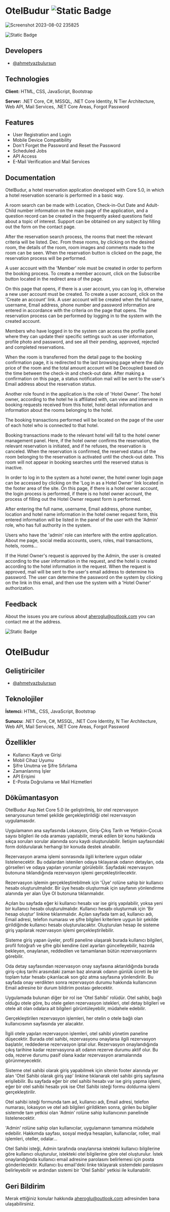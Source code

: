 # OtelBudur ![Static Badge](https://img.shields.io/badge/version-1.0-1DA1F2)

![Screenshot 2023-08-02 235825](https://github.com/ahmetyazbulursun/otelbudur/assets/88562237/7ce10119-6c88-41fe-939d-39688b319100)

![Static Badge](https://img.shields.io/badge/EN-0388fc)

## Developers

- [@ahmetyazbulursun](https://www.github.com/ahmetyazbulursun)


## Technologies

**Client:** HTML, CSS, JavaScript, Bootstrap

**Server:** .NET Core, C#, MSSQL, .NET Core Identity, N Tier Architecture, Web API, Mail Services, .NET Core Areas, Forgot Password


## Features

- User Registration and Login
- Mobile Device Compatibility
- Don't Forget the Password and Reset the Password
- Scheduled Jobs
- API Access
- E-Mail Verification and Mail Services
## Documentation

OtelBudur, a hotel reservation application developed with Core 5.0, in which a hotel reservation scenario is performed in a basic way.

A room search can be made with Location, Check-in-Out Date and Adult-Child number information on the main page of the application, and a question record can be created in the frequently asked questions field about a topic of interest. Support can be obtained on any subject by filling out the form on the contact page.

After the reservation search process, the rooms that meet the relevant criteria will be listed. Dec. From these rooms, by clicking on the desired room, the details of the room, room images and comments made to the room can be seen. When the reservation button is clicked on the page, the reservation process will be performed.

A user account with the 'Member' role must be created in order to perform the booking process. To create a member account, click on the Subscribe button located in the redirect area of the page.

On this page that opens, if there is a user account, you can log in, otherwise a new user account must be created. To create a user account, click on the 'Create an account' link. A user account will be created when the full name, username, Email address, phone number and password information are entered in accordance with the criteria on the page that opens. The reservation process can be performed by logging in to the system with the created account.

Members who have logged in to the system can access the profile panel where they can update their specific settings such as user information, profile photo and password, and see all their pending, approved, rejected and completed reservations.

When the room is transferred from the detail page to the booking confirmation page, it is redirected to the last browsing page where the daily price of the room and the total amount account will be Decoupled based on the time between the check-in and check-out date. After making a confirmation on this page, a status notification mail will be sent to the user's Email address about the reservation status.

Another role found in the application is the role of 'Hotel Owner'. The hotel owner, according to the hotel he is affiliated with, can view and intervene in booking requests received from this hotel, hotel detail information and information about the rooms belonging to the hotel.

The booking transactions performed will be located on the page of the user of each hotel who is connected to that hotel.

Booking transactions made to the relevant hotel will fall to the hotel owner management panel. Here, if the hotel owner confirms the reservation, the relevant reservation is initiated, and if he refuses, the reservation is canceled. When the reservation is confirmed, the reserved status of the room belonging to the reservation is activated until the check-out date. This room will not appear in booking searches until the reserved status is inactive.

In order to log in to the system as a hotel owner, the hotel owner login page can be accessed by clicking on the 'Log in as a Hotel Owner' link located in the footer area of the site. On this page, if there is a hotel owner account, the login process is performed, if there is no hotel owner account, the process of filling out the Hotel Owner request form is performed.

After entering the full name, username, Email address, phone number, location and hotel name information in the hotel owner request form, this entered information will be listed in the panel of the user with the 'Admin' role, who has full authority in the system.

Users who have the 'admin' role can interfere with the entire application. About me page, social media accounts, users, roles, mail transactions, hotels, rooms...

If the Hotel Owner's request is approved by the Admin, the user is created according to the user information in the request, and the hotel is created according to the hotel information in the request. When the request is approved, mail will be sent to the user's email address to determine his password. The user can determine the password on the system by clicking on the link in this email, and then use the system with a 'Hotel Owner' authorization.
## Feedback

About the issues you are curious about aheroglu@outlook.com you can contact me at the address.






![Static Badge](https://img.shields.io/badge/TR-ff1e00)
# OtelBudur

## Geliştiriciler

- [@ahmetyazbulursun](https://www.github.com/ahmetyazbulursun)


## Teknolojiler

**İstemci:** HTML, CSS, JavaScript, Bootstrap

**Sunucu:** .NET Core, C#, MSSQL, .NET Core Identity, N Tier Architecture, Web API, Mail Services, .NET Core Areas, Forgot Password


## Özellikler

- Kullanıcı Kaydı ve Girişi
- Mobil Cihaz Uyumu
- Şifre Unutma ve Şifre Sıfırlama
- Zamanlanmış İşler
- API Erişimi
- E-Posta Doğrulama ve Mail Hizmetleri
## Dökümantasyon

OtelBudur Asp.Net Core 5.0 ile geliştirilmiş, bir otel rezervasyon senaryosunun temel şekilde gerçekleştirildiği otel rezervasyon uygulamasıdır.

Uygulamanın ana sayfasında Lokasyon, Giriş-Çıkış Tarih ve Yetişkin-Çocuk sayısı bilgileri ile oda araması yapılabilir, merak edilen bir konu hakkında sıkça sorulan sorular alanında soru kaydı oluşturulabilir. İletişim sayfasındaki form doldurularak herhangi bir konuda destek alınabilir.

Rezervasyon arama işlemi sonrasında ilgili kriterlere uygun odalar listelenecektir. Bu odalardan istenilen odaya tıklayarak odanın detayları, oda görselleri ve odaya yapılan yorumlar görülebilir. Sayfadaki rezervasyon butonuna tıklandığında rezervasyon işlemi gerçekleştirilecektir.

Rezervasyon işlemin gerçekleştirebilmek için 'Üye' rolüne sahip bir kullanıcı hesabı oluşturulmalıdır. Bir üye hesabı oluşturmak için sayfanın yönlendirme alanında yer alan Üye Ol butonuna tıklanmalıdır.

Açılan bu sayfada eğer ki kullanıcı hesabı var ise giriş yapılabilir, yoksa yeni bir kullanıcı hesabı oluşturulmalıdır. Kullanıcı hesabı oluşturmak için 'Bir hesap oluştur' linkine tıklanmalıdır. Açılan sayfada tam ad, kullanıcı adı, Email adresi, telefon numarası ve şifre bilgileri kriterlere uygun bir şekilde girildiğinde kullanıcı hesabı oluşturulacaktır. Oluşturulan hesap ile sisteme giriş yapılarak rezervasyon işlemi gerçekleştirilebilir.

Sisteme giriş yapan üyeler, profil paneline ulaşarak burada kullanıcı bilgileri, profil fotoğrafı ve şifre gibi kendine özel ayarları güncelleyebilir, hazırda bekleyen, onaylanan, reddedilen ve tamamlanan bütün rezervasyonlarını görebilir.

Oda detay sayfasından rezervasyon onay sayfasına aktarıldığında burada giriş-çıkış tarihi arasındaki zaman baz alınarak odanın günlük ücreti ile bir toplam tutar hesabı çıkarılacak son göz atma sayfasına yönlendirilir. Bu sayfada onay verdikten sonra rezervasyon durumu hakkında kullanıcının Email adresine bir durum bildirim postası gelecektir.

Uygulamada bulunan diğer bir rol ise 'Otel Sahibi' rolüdür. Otel sahibi, bağlı olduğu otele göre, bu otele gelen rezervasyon istekleri, otel detay bilgileri ve otele ait olan odalara ait bilgileri görüntüleyebilir, müdahele edebilir.

Gerçekleştirilen rezervasyon işlemleri, her otelin o otele bağlı olan kullanıcısının sayfasında yer alacaktır.

İlgili otele yapılan rezervasyon işlemleri, otel sahibi yönetim paneline düşecektir. Burada otel sahibi, rezervasyonu onaylarsa ilgili rezervasyon başlatılır, reddederse rezervasyon iptal olur. Rezervasyon onaylandığında çıkış tarihine kadar rezervasyona ait odanın rezerve durumu aktif olur. Bu oda, rezerve durumu pasif olana kadar rezervasyon aramalarında görünmeyecektir.

Sisteme otel sahibi olarak giriş yapabilmek için sitenin footer alanında yer alan 'Otel Sahibi olarak giriş yap' linkine tıklanarak otel sahibi giriş sayfasına erişilebilir. Bu sayfada eğer bir otel sahibi hesabı var ise giriş yapma işlemi, eğer bir otel sahibi hesabı yok ise Otel Sahibi isteği formu doldurma işlemi gerçekleştirilir.

Otel sahibi isteği formunda tam ad, kullanıcı adı, Email adresi, telefon numarası, lokasyon ve otel adı bilgileri girildikten sonra, girilen bu bilgiler sistemde tam yetkisi olan 'Admin' rolüne sahip kullanıcının panelinde listelenecektir.

'Admin' rolüne sahip olan kullanıcılar, uygulamanın tamamına müdahele edebilir. Hakkımda sayfası, sosyal medya hesapları, kullanıcılar, roller, mail işlemleri, oteller, odalar...

Otel Sahibi isteği, Admin tarafında onaylanırsa istekteki kullanıcı bilgilerine göre kullanıcı oluşturulur, istekteki otel bilgilerine göre otel oluşturulur. İstek onaylandığında kullanıcı email adresine parolasını belirlemesi için posta gönderilecektir. Kullanıcı bu email'deki linke tıklayarak sistemdeki parolasını belirleyebilir ve ardından sistemi bir 'Otel Sahibi' yetkisi ile kullanabilir.
## Geri Bildirim

Merak ettiğiniz konular hakkında aheroglu@outlook.com adresinden bana ulaşabilirsiniz.
